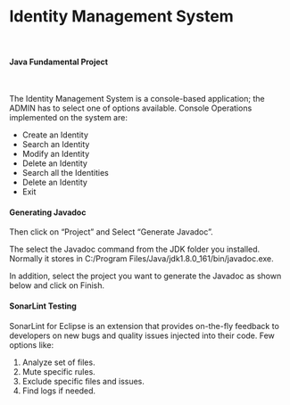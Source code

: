 <h1>Identity Management System</h1></br>
<h4>Java Fundamental Project</h4></br>
<span><p>
The Identity Management System is a console-based application; the ADMIN has to select one of options available.
Console Operations implemented on the system are:
<ul>
  <li>Create an Identity</li>
  <li>Search an Identity</li>
  <li>Modify an Identity</li>
  <li>Delete an Identity</li>
  <li>Search all the Identities</li>
  <li>Delete an Identity</li>
  <li>Exit</li>
</ul>
</p>
</span>

<h4>Generating Javadoc</h4>
<p>
Then click on “Project” and Select “Generate Javadoc”.<br/> 
<p>The select the Javadoc command from the JDK folder you installed. Normally it stores in C:/Program Files/Java/jdk1.8.0_161/bin/javadoc.exe.</p>  
<p>In addition, select the project you want to generate the Javadoc as shown below and click on Finish.</p> 
</p>

<h4>SonarLint Testing</h4>
<p>SonarLint for Eclipse is an extension that provides on-the-fly feedback to developers on new bugs and quality issues injected into their code.
  Few options like:
  <ol>
    <li>Analyze set of files.</li>
    <li>Mute specific rules.</li>
    <li>Exclude specific files and issues.</li>
    <li>Find logs if needed.</li> 
</p>
